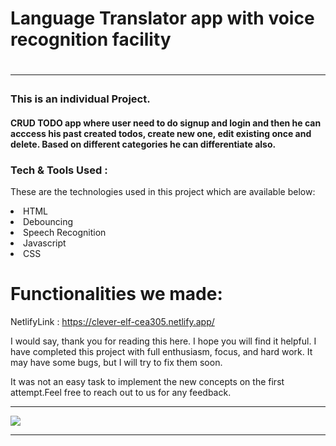 <h1>Language Translator app with voice recognition facility <h1>
<hr>

<h3>This is an individual Project.</h3>

<h4>CRUD TODO app where user need to do signup and login and then he can acccess his past created todos, create new one, edit existing once and delete. Based on different categories he can differentiate also.</h4>

<h3> Tech & Tools Used : </h3>

These are the technologies used in this project which are available below:


<li>HTML</li>

<li>Debouncing</li>

<li>Speech Recognition</li>

<li>Javascript</li>

<li>CSS</li>


# Functionalities we made:


NetlifyLink : https://clever-elf-cea305.netlify.app/

I would say, thank you for reading this here. I hope you will find it helpful. I have completed this project with full enthusiasm, focus, and hard work. It may have some bugs, but I will try to fix them soon.

It was not an easy task to implement the new concepts on the first attempt.Feel free to reach out to us for any feedback.

<hr>

<img src="https://user-images.githubusercontent.com/101566134/185590880-57495374-1537-441c-a5c8-38eaed685723.png"/><hr>

